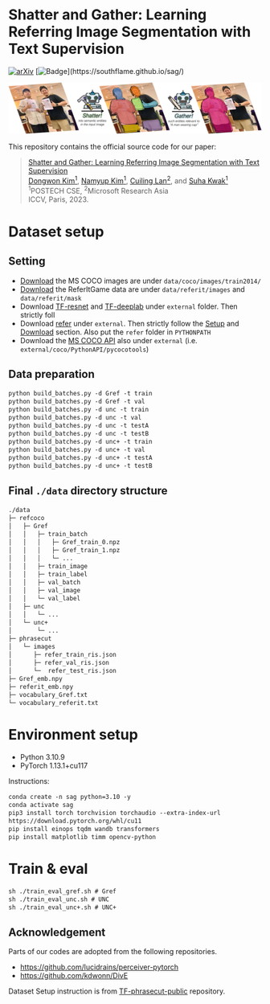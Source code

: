 # Shatter and Gather: Learning Referring Image Segmentation with Text Supervision

[![arXiv](https://img.shields.io/badge/arXiv-1234.56789-b31b1b.svg)](https://arxiv.org/abs/2308.15512)  [![Badge](https://img.shields.io/badge/ProjectPage-SaG-Green.svg?)](https://southflame.github.io/sag/)

![plot](./teaser.jpg)

This repository contains the official source code for our paper:
>[Shatter and Gather: Learning Referring Image Segmentation with Text Supervision](https://arxiv.org/abs/2308.15512)  
> [Dongwon Kim<sup>1</sup>](https://kdwonn.github.io/),
> [Namyup Kim<sup>1</sup>](https://southflame.github.io/), 
> [Cuiling Lan<sup>2</sup>](https://scholar.google.com/citations?user=XZugqiwAAAAJ&hl=en), and
> [Suha Kwak<sup>1</sup>](https://suhakwak.github.io/) <br>
> <sup>1</sup>POSTECH CSE, <sup>2</sup>Microsoft Research Asia<br>
> ICCV, Paris, 2023.

# Dataset setup
## Setting
- [Download](http://mscoco.org/dataset/#download) the MS COCO images are under `data/coco/images/train2014/`
- [Download](http://www.eecs.berkeley.edu/~ronghang/projects/cvpr16_text_obj_retrieval/referitdata.tar.gz) the ReferItGame data are under `data/referit/images` and `data/referit/mask`
- Download [TF-resnet](https://github.com/chenxi116/TF-resnet) and [TF-deeplab](https://github.com/chenxi116/TF-deeplab) under `external` folder. Then strictly foll 
- Download [refer](https://github.com/chenxi116/refer) under `external`. Then strictly follow the [Setup](https://github.com/chenxi116/refer#setup) and [Download](https://github.com/chenxi116/refer#download) section. Also put the `refer` folder in `PYTHONPATH`
- Download the [MS COCO API](https://github.com/pdollar/coco) also under `external` (i.e. `external/coco/PythonAPI/pycocotools`)

## Data preparation
```
python build_batches.py -d Gref -t train 
python build_batches.py -d Gref -t val 
python build_batches.py -d unc -t train 
python build_batches.py -d unc -t val 
python build_batches.py -d unc -t testA 
python build_batches.py -d unc -t testB 
python build_batches.py -d unc+ -t train 
python build_batches.py -d unc+ -t val 
python build_batches.py -d unc+ -t testA 
python build_batches.py -d unc+ -t testB
```

## Final `./data` directory structure
```
./data              
├─ refcoco   
│   ├─ Gref
│   │   ├─ train_batch
│   │   │   ├─ Gref_train_0.npz
│   │   │   ├─ Gref_train_1.npz
│   │   │   └─ ...
│   │   ├─ train_image
│   │   ├─ train_label 
│   │   ├─ val_batch
│   │   ├─ val_image
│   │   └─ val_label
│   ├─ unc
│   │   └─ ...
│   └─ unc+
│       └─ ...
├─ phrasecut
│   └─ images
│      ├─ refer_train_ris.json
│      ├─ refer_val_ris.json
│      └─  refer_test_ris.json
├─ Gref_emb.npy
├─ referit_emb.npy
├─ vocabulary_Gref.txt
└─ vocabulary_referit.txt
```

# Environment setup

* Python 3.10.9
* PyTorch 1.13.1+cu117

Instructions:
```shell
conda create -n sag python=3.10 -y
conda activate sag
pip3 install torch torchvision torchaudio --extra-index-url https://download.pytorch.org/whl/cu11
pip install einops tqdm wandb transformers
pip install matplotlib timm opencv-python
```

# Train & eval

```shell
sh ./train_eval_gref.sh # Gref
sh ./train_eval_unc.sh # UNC
sh ./train_eval_unc+.sh # UNC+
```
## Acknowledgement
Parts of our codes are adopted from the following repositories.
* https://github.com/lucidrains/perceiver-pytorch
* https://github.com/kdwonn/DivE

Dataset Setup instruction is from [TF-phrasecut-public](https://github.com/chenxi116/TF-phrasecut-public) repository.
